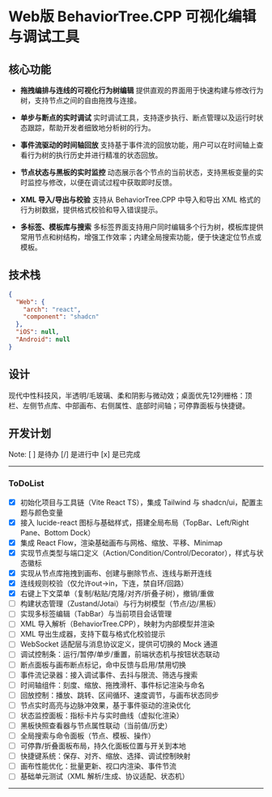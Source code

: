 # Web版 BehaviorTree.CPP 可视化编辑与调试工具

## 核心功能

* **拖拽编排与连线的可视化行为树编辑**
  提供直观的界面用于快速构建与修改行为树，支持节点之间的自由拖拽与连接。

* **单步与断点的实时调试**
  实时调试工具，支持逐步执行、断点管理以及运行时状态跟踪，帮助开发者细致地分析树的行为。

* **事件流驱动的时间轴回放**
  支持基于事件流的回放功能，用户可以在时间轴上查看行为树的执行历史并进行精准的状态回放。

* **节点状态与黑板的实时监控**
  动态展示各个节点的当前状态，支持黑板变量的实时监控与修改，以便在调试过程中获取即时反馈。

* **XML 导入/导出与校验**
  支持从 BehaviorTree.CPP 中导入和导出 XML 格式的行为树数据，提供格式校验和导入错误提示。

* **多标签、模板库与搜索**
  多标签界面支持用户同时编辑多个行为树，模板库提供常用节点和树结构，增强工作效率；内建全局搜索功能，便于快速定位节点或模板。

## 技术栈

```json
{
  "Web": {
    "arch": "react",
    "component": "shadcn"
  },
  "iOS": null,
  "Android": null
}
```

## 设计

现代中性科技风，半透明/毛玻璃、柔和阴影与微动效；桌面优先12列栅格：顶栏、左侧节点库、中部画布、右侧属性、底部时间轴；可停靠面板与快捷键。

## 开发计划

Note:
[ ] 是待办
[/] 是进行中
[x] 是已完成

---

### ToDoList

* [x] 初始化项目与工具链（Vite React TS），集成 Tailwind 与 shadcn/ui，配置主题与颜色变量
* [x] 接入 lucide-react 图标与基础样式，搭建全局布局（TopBar、Left/Right Pane、Bottom Dock）
* [x] 集成 React Flow，渲染基础画布与网格、缩放、平移、Minimap
* [x] 实现节点类型与端口定义（Action/Condition/Control/Decorator），样式与状态徽标
* [x] 实现从节点库拖拽到画布、创建与删除节点、连线与断开连线
* [x] 连线规则校验（仅允许out→in，下连，禁自环/回路）
* [x] 右键上下文菜单（复制/粘贴/克隆/对齐/折叠子树），撤销/重做
* [ ] 构建状态管理（Zustand/Jotai）与行为树模型（节点/边/黑板）
* [ ] 实现多标签编辑（TabBar）与当前项目会话管理
* [ ] XML 导入解析（BehaviorTree.CPP），映射为内部模型并渲染
* [ ] XML 导出生成器，支持下载与格式化校验提示
* [ ] WebSocket 适配层与消息协议定义，提供可切换的 Mock 通道
* [ ] 调试控制条：运行/暂停/单步/重置，前端状态机与按钮状态联动
* [ ] 断点面板与画布断点标记，命中反馈与启用/禁用切换
* [ ] 事件流记录器：接入调试事件、去抖与限流、筛选与搜索
* [ ] 时间轴组件：刻度、缩放、拖拽滑杆、事件标记渲染与命名
* [ ] 回放控制：播放、跳转、区间循环、速度调节，与画布状态同步
* [ ] 节点实时高亮与边脉冲效果，基于事件驱动的渲染优化
* [ ] 状态监控面板：指标卡片与实时曲线（虚拟化渲染）
* [ ] 黑板快照查看器与节点属性联动（当前值/历史）
* [ ] 全局搜索与命令面板（节点、模板、操作）
* [ ] 可停靠/折叠面板布局，持久化面板位置与开关到本地
* [ ] 快捷键系统：保存、对齐、缩放、选择、调试控制映射
* [ ] 画布性能优化：批量更新、视口内渲染、事件节流
* [ ] 基础单元测试（XML 解析/生成、协议适配、状态机）

---
